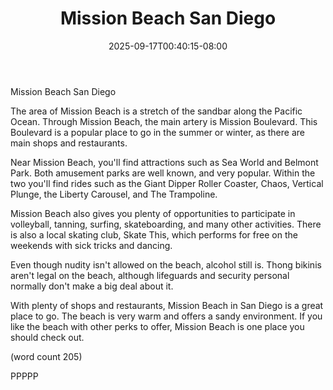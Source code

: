 ﻿---
title: "Mission Beach San Diego"
date: 2025-09-17T00:40:15-08:00
description: "short articles Tips for Web Success"
featured_image: "/images/short articles.jpg"
tags: ["short articles"]
---

Mission Beach San Diego

The area of Mission Beach is a stretch of the sandbar
along the Pacific Ocean.  Through Mission Beach, the
main artery is Mission Boulevard.  This Boulevard is
a popular place to go in the summer or winter, as 
there are main shops and restaurants.

Near Mission Beach, you'll find attractions such as
Sea World and Belmont Park.  Both amusement parks are
well known, and very popular.  Within the two you'll 
find rides such as the Giant Dipper Roller Coaster, 
Chaos, Vertical Plunge, the Liberty Carousel, and 
The Trampoline.

Mission Beach also gives you plenty of opportunities 
to participate in volleyball, tanning, surfing, 
skateboarding, and many other activities.  There is
also a local skating club, Skate This, which performs
for free on the weekends with sick tricks and dancing.

Even though nudity isn't allowed on the beach, alcohol
still is.  Thong bikinis aren't legal on the beach, 
although lifeguards and security personal normally don't
make a big deal about it.

With plenty of shops and restaurants, Mission Beach
in San Diego is a great place to go.  The beach is
very warm and offers a sandy environment.  If you like
the beach with other perks to offer, Mission Beach is
one place you should check out.

(word count 205)

PPPPP
